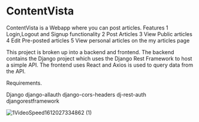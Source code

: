 # ContentVista

ContentVista is a Webapp where you can post articles.
Features
1 Login,Logout and Signup functionality
2 Post Articles
3 View Public articles
4 Edit Pre-posted articles
5 View personal articles on the my articles page




This project is broken up into a backend and frontend. The backend contains the Django project which uses the Django Rest Framework to host a simple API. The frontend uses React and Axios is used to query data from the API.

Requirements.

Django
django-allauth
django-cors-headers
dj-rest-auth
djangorestframework



![1VideoSpeed1612027334862 (1)](https://user-images.githubusercontent.com/66992523/106363546-2a68a780-634f-11eb-8e56-c62566ca7d09.gif)
